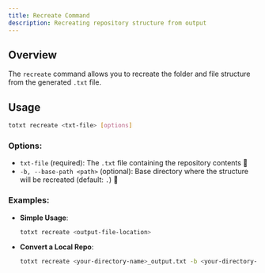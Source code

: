 ```yaml
---
title: Recreate Command
description: Recreating repository structure from output
---
```


## Overview

The `recreate` command allows you to recreate the folder and file structure from the generated `.txt` file.

## Usage

```bash
totxt recreate <txt-file> [options]
```

### Options:

- `txt-file` (required): The `.txt` file containing the repository contents 📄
- `-b, --base-path <path>` (optional): Base directory where the structure will be recreated (default: `.`) 📍

### Examples:

- **Simple Usage**:

  ```bash
  totxt recreate <output-file-location>
  ```

- **Convert a Local Repo**:
  ```bash
  totxt recreate <your-directory-name>_output.txt -b <your-directory-name>
  ```
